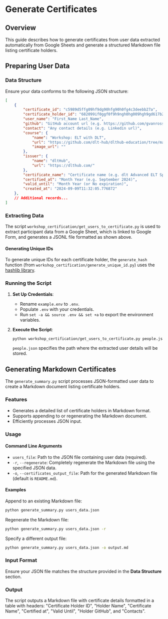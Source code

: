 # Generate Certificates

## Overview
This guide describes how to generate certificates from user data extracted automatically from Google Sheets and generate a structured Markdown file listing certificate holders.

## Preparing User Data

### Data Structure
Ensure your data conforms to the following JSON structure:
```json
[
    {
        "certificate_id": "c5989d5ffg09hf9dg90hfg90h0fg4c3deebb27a",
        "certificate_holder_id": "682099if0ggf0f9h9ngh0hg009hgh9gd617b2",
        "user_name": "First_Name Last_Name",
        "github": "GitHub account url (e.g. https://github.com/gvanrossum)",
        "contact": "Any contact details (e.g. Linkedin url)",
        "course": {
            "name": "Workshop: ELT with DLT",
            "url": "https://github.com/dlt-hub/dlthub-education/tree/main/workshops/workshop_august_2024",
            "image_url": ""
        },
        "issuer": {
            "name": "dltHub", 
            "url": "https://dlthub.com/"
        },
        "certificate_name": "Certificate name (e.g. dlt Advanced ELT Specialist)",
        "certified_at": "Month Year (e.g. September 2024)",
        "valid_until": "Month Year (or No expiration)",
        "created_at": "2024-09-09T11:32:05.776872"
    },
    // Additional records...
]
```

### Extracting Data
The script `workshop_certification/get_users_to_certificate.py` is used to extract participant data from a Google Sheet, which is linked to Google Form, and generates a JSONL file formatted as shown above.

#### Generating Unique IDs
To generate unique IDs for each certificate holder, the `generate_hash` function (from `workshop_certification/generate_unique_id.py`) uses the [hashlib library](https://docs.python.org/3/library/hashlib.html).

### Running the Script
1. **Set Up Credentials**:
   - Rename `example.env` to `.env`.
   - Populate `.env` with your credentials.
   - Run `set -a && source .env && set +a` to export the environment variables.

2. **Execute the Script**:
   ```bash
   python workshop_certification/get_users_to_certificate.py people.json
   ```
   `people.json` specifies the path where the extracted user details will be stored.

## Generating Markdown Certificates

The `generate_summary.py` script processes JSON-formatted user data to create a Markdown document listing certificate holders.

### Features
- Generates a detailed list of certificate holders in Markdown format.
- Supports appending to or regenerating the Markdown document.
- Efficiently processes JSON input.

### Usage

#### Command Line Arguments
- `users_file`: Path to the JSON file containing user data (required).
- `-r`, `--regenerate`: Completely regenerate the Markdown file using the specified JSON data.
- `-o`, `--certificates_output_file`: Path for the generated Markdown file (default is `README.md`).

#### Examples
Append to an existing Markdown file:
```bash
python generate_summary.py users_data.json
```

Regenerate the Markdown file:
```bash
python generate_summary.py users_data.json -r
```

Specify a different output file:
```bash
python generate_summary.py users_data.json -o output.md
```

### Input Format
Ensure your JSON file matches the structure provided in the **Data Structure** section.

### Output
The script outputs a Markdown file with certificate details formatted in a table with headers: "Certificate Holder ID", "Holder Name", "Certificate Name", "Certified at", "Valid Until", "Holder GitHub", and "Contacts".
